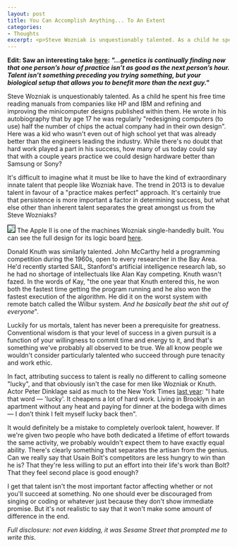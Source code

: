 ```yaml
---
layout: post
title: You Can Accomplish Anything... To An Extent
categories:
- Thoughts
excerpt: <p>Steve Wozniak is unquestionably talented. As a child he spent his free time reading manuals from companies like HP and IBM and refining and improving the minicomputer designs published within them. He wrote in his autobiography that by age 17 he was regularly "redesigning computers (to use) half the number of chips the actual company had in their own design". Here was a kid who wasn't even out of high school yet that was already better than the engineers leading the industry.</p>
---
```


<strong>Edit: Saw an interesting take <a href="http://www.outsideonline.com/1917731/how-athletes-get-great?page=all" target="_blank">here</a>: <em>"...genetics is continually finding now that one person’s hour of practice isn’t as good as the next person’s hour. Talent isn’t something preceding you trying something, but your biological setup that allows you to benefit more than the next guy."</em></strong>

Steve Wozniak is unquestionably talented. As a child he spent his free time reading manuals from companies like HP and IBM and refining and improving the minicomputer designs published within them. He wrote in his autobiography that by age 17 he was regularly "redesigning computers (to use) half the number of chips the actual company had in their own design". Here was a kid who wasn't even out of high school yet that was already better than the engineers leading the industry. While there's no doubt that hard work played a part in his success, how many of us today could say that with a couple years practice we could design hardware better than Samsung or Sony?

It's difficult to imagine what it must be like to have the kind of extraordinary innate talent that people like Wozniak have. The trend in 2013 is to devalue talent in favour of a "practice makes perfect" approach. It's certainly true that persistence is more important a factor in determining success, but what else other than inherent talent separates the great amongst us from the Steve Wozniaks?

<img style="border: 1px solid black" src="/journal/assets/images/49.jpg">
<span class="post-caption">The Apple II is one of the machines Wozniak single-handedly built. You can see the full design for its logic board <a href="http://www.freeinfosociety.com/electronics/schemview.php?id=1472" target="_blank">here</a>.</span>

Donald Knuth was similarly talented. John McCarthy held a programming competition during the 1960s, open to every researcher in the Bay Area. He'd recently started SAIL, Stanford's artificial intelligence research lab, so he had no shortage of intellectuals like Alan Kay competing. Knuth wasn't fazed. In the words of Kay, "the one year that Knuth entered this, he won both the fastest time getting the program running and he also won the fastest execution of the algorithm. He did it on the worst system with remote batch called the Wilbur system. <em>And he basically beat the shit out of everyone</em>".

Luckily for us mortals, talent has never been a prerequisite for greatness. Conventional wisdom is that your level of success in a given pursuit is a function of your willingness to commit time and energy to it, and that's something we've probably all observed to be true. We all know people we wouldn't consider particularly talented who succeed through pure tenacity and work ethic.

In fact, attributing success to talent is really no different to calling someone "lucky", and that obviously isn't the case for men like Wozniak or Knuth. Actor Peter Dinklage said as much to the New York Times <a href="http://www.nytimes.com/2012/04/01/magazine/peter-dinklage-was-smart-to-say-no.html" target="_blank">last year</a>: "I hate that word — 'lucky'. It cheapens a lot of hard work. Living in Brooklyn in an apartment without any heat and paying for dinner at the bodega with dimes — I don’t think I felt myself lucky back then".

It would definitely be a mistake to completely overlook talent, however. If we're given two people who have both dedicated a lifetime of effort towards the same activity, we probably wouldn't expect them to have exactly equal ability. There's clearly something that separates the artisan from the genius. Can we really say that Usain Bolt's competitors are less hungry to win than he is? That they're less willing to put an effort into their life's work than Bolt? That they feel second place is good enough?

I get that talent isn't the most important factor affecting whether or not you'll succeed at something. No one should ever be discouraged from singing or coding or whatever just because they don't show immediate promise. But it's not realistic to say that it won't make some amount of difference in the end.

<em>Full disclosure: not even kidding, it was Sesame Street that prompted me to write this.</em>
